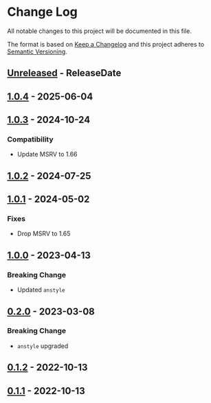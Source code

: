 # Change Log
All notable changes to this project will be documented in this file.

The format is based on [Keep a Changelog](http://keepachangelog.com/)
and this project adheres to [Semantic Versioning](http://semver.org/).

<!-- next-header -->
## [Unreleased] - ReleaseDate

## [1.0.4] - 2025-06-04

## [1.0.3] - 2024-10-24

### Compatibility

- Update MSRV to 1.66

## [1.0.2] - 2024-07-25

## [1.0.1] - 2024-05-02

### Fixes

- Drop MSRV to 1.65

## [1.0.0] - 2023-04-13

### Breaking Change

- Updated `anstyle`

## [0.2.0] - 2023-03-08

### Breaking Change

- `anstyle` upgraded

## [0.1.2] - 2022-10-13

## [0.1.1] - 2022-10-13

<!-- next-url -->
[Unreleased]: https://github.com/rust-cli/anstyle/compare/anstyle-syntect-v1.0.4...HEAD
[1.0.4]: https://github.com/rust-cli/anstyle/compare/anstyle-syntect-v1.0.3...anstyle-syntect-v1.0.4
[1.0.3]: https://github.com/rust-cli/anstyle/compare/anstyle-syntect-v1.0.2...anstyle-syntect-v1.0.3
[1.0.2]: https://github.com/rust-cli/anstyle/compare/anstyle-syntect-v1.0.1...anstyle-syntect-v1.0.2
[1.0.1]: https://github.com/rust-cli/anstyle/compare/anstyle-syntect-v1.0.0...anstyle-syntect-v1.0.1
[1.0.0]: https://github.com/rust-cli/anstyle/compare/anstyle-syntect-v0.2.0...anstyle-syntect-v1.0.0
[0.2.0]: https://github.com/rust-cli/anstyle/compare/anstyle-syntect-v0.1.2...anstyle-syntect-v0.2.0
[0.1.2]: https://github.com/rust-cli/anstyle/compare/anstyle-syntect-v0.1.1...anstyle-syntect-v0.1.2
[0.1.1]: https://github.com/rust-cli/anstyle/compare/eedb6bfa9b9dc932e9046d122eb0ef314184e013...anstyle-syntect-v0.1.1
